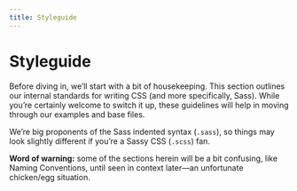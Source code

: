 ```yaml
---
title: Styleguide
---
```


# Styleguide

Before diving in, we’ll start with a bit of housekeeping. This section outlines our internal standards for writing CSS (and more specifically, Sass). While you’re certainly welcome to switch it up, these guidelines will help in moving through our examples and base files.

We’re big proponents of the Sass indented syntax (`.sass`), so things may look slightly different if you’re a Sassy CSS (`.scss`) fan.

**Word of warning:** some of the sections herein will be a bit confusing, like Naming Conventions, until seen in context later—an unfortunate chicken/egg situation.
